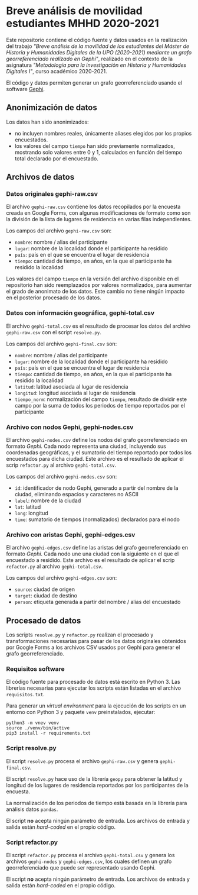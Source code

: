 # Breve análisis de movilidad estudiantes MHHD 2020-2021

Este repositorio contiene el código fuente y datos usados en la realización del trabajo *"Breve análisis de la movilidad de los estudiantes del Máster de Historia y Humanidades Digitales de la UPO (2020-2021) mediante un grafo georreferenciado realizado en Gephi"*, realizado en el contexto de la asignatura *"Metodología para la investigación en Historia y Humanidades Digitales I"*, curso académico 2020-2021.

El código y datos permiten generar un grafo georreferenciado usando el software [Gephi](https://gephi.org/).

## Anonimización de datos

Los datos han sido anonimizados:

- no incluyen nombres reales, únicamente aliases elegidos por los propios encuestados.
- los valores del campo `tiempo` han sido previamente normalizados, mostrando solo valores entre 0 y 1, calculados en función del tiempo total declarado por el encuestado.

## Archivos de datos

### Datos originales gephi-raw.csv

El archivo `gephi-raw.csv` contiene los datos recopilados por la encuesta creada en Google Forms, con algunas modificaciones de formato como son la división de la lista de lugares de residencia en varias filas independientes.

Los campos del archivo `gephi-raw.csv` son:

- `nombre`: nombre / alias del participante
- `lugar`: nombre de la localidad donde el participante ha residido
- `país`: país en el que se encuentra el lugar de residencia
- `tiempo`: cantidad de tiempo, en años, en la que el participante ha residido la localidad

Los valores del campo `tiempo` en la versión del archivo disponible en el repositorio han sido reemplazados por valores normalizados, para aumentar el grado de anonimato de los datos. Este cambio no tiene ningún impacto en el posterior procesado de los datos.

### Datos con información geográfica, gephi-total.csv

El archivo `gephi-total.csv` es el resultado de procesar los datos del archivo `gephi-raw.csv` con el script `resolve.py`.

Los campos del archivo `gephi-final.csv` son:

- `nombre`: nombre / alias del participante
- `lugar`: nombre de la localidad donde el participante ha residido
- `país`: país en el que se encuentra el lugar de residencia
- `tiempo`: cantidad de tiempo, en años, en la que el participante ha residido la localidad
- `latitud`: latitud asociada al lugar de residencia
- `longitud`: longitud asociada al lugar de residencia
- `tiempo_norm`: normalización del campo `tiempo`, resultado de dividir este campo por la suma de todos los periodos de tiempo reportados por el participante

### Archivo con nodos Gephi, gephi-nodes.csv

El archivo `gephi-nodes.csv` define los nodos del grafo georreferenciado en formato _Gephi_. Cada nodo representa una ciudad, incluyendo sus coordenadas geográficas, y el sumatorio del tiempo reportado por todos los encuestados para dicha ciudad. Este archivo es el resultado de aplicar el scrip `refactor.py` al archivo `gephi-total.csv`.

Los campos del archivo `gephi-nodes.csv` son:

- `id`: identificador de nodo Gephi, generado a partir del nombre de la ciudad, eliminando espacios y caracteres no ASCII
- `label`: nombre de la ciudad
- `lat`: latitud
- `long`: longitud
- `time`: sumatorio de tiempos (normalizados) declarados para el nodo

### Archivo con aristas Gephi, gephi-edges.csv

El archivo `gephi-edges.csv` define las aristas del grafo georreferenciado en formato _Gephi_. Cada nodo une una ciudad con la siguiente en el que el encuestado a residido. Este archivo es el resultado de aplicar el scrip `refactor.py` al archivo `gephi-total.csv`.

Los campos del archivo `gephi-edges.csv` son:

- `source`: ciudad de origen
- `target`: ciudad de destino
- `person`: etiqueta generada a partir del nombre / alias del encuestado

## Procesado de datos

Los scripts `resolve.py` y `refactor.py` realizan el procesado y transformaciones necesarias para pasar de los datos originales obtenidos por Google Forms a los archivos CSV usados por Gephi para generar el grafo georreferenciado.

### Requisitos software

El código fuente para procesado de datos está escrito en Python 3. Las librerías necesarias para ejecutar los scripts están listadas en el archivo `requisitos.txt`.

Para generar un _virtual environment_ para la ejecución de los scripts en un entorno con Python 3 y paquete `venv` preinstalados, ejecutar:

```
python3 -m vnev venv
source ./venv/bin/active
pip3 install -r requirements.txt
```

### Script resolve.py

El script `resolve.py` procesa el archivo `gephi-raw.csv` y genera `gephi-final.csv`.

El script `resolve.py` hace uso de la librería `geopy` para obtener la latitud y longitud de los lugares de residencia reportados por los participantes de la encuesta.

La normalización de los periodos de tiempo está basada en la librería para análisis datos `pandas`.

El script **no** acepta ningún parámetro de entrada. Los archivos de entrada y salida están *hard-coded* en el propio código.

### Script refactor.py

El script `refactor.py` procesa el archivo `gephi-total.csv` y genera los archivos `gephi-nodes` y `gephi-edges.csv`, los cuales definen un grafo georreferenciado que puede ser representado usando Gephi.

El script **no** acepta ningún parámetro de entrada. Los archivos de entrada y salida están *hard-coded* en el propio código.

